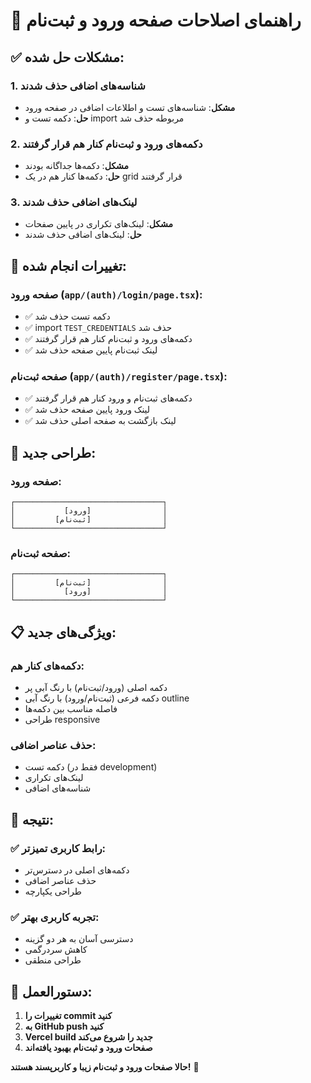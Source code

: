 # 🔐 راهنمای اصلاحات صفحه ورود و ثبت‌نام

## ✅ مشکلات حل شده:

### 1. شناسه‌های اضافی حذف شدند
- **مشکل**: شناسه‌های تست و اطلاعات اضافی در صفحه ورود
- **حل**: دکمه تست و import مربوطه حذف شد

### 2. دکمه‌های ورود و ثبت‌نام کنار هم قرار گرفتند
- **مشکل**: دکمه‌ها جداگانه بودند
- **حل**: دکمه‌ها کنار هم در یک grid قرار گرفتند

### 3. لینک‌های اضافی حذف شدند
- **مشکل**: لینک‌های تکراری در پایین صفحات
- **حل**: لینک‌های اضافی حذف شدند

## 🚀 تغییرات انجام شده:

### صفحه ورود (`app/(auth)/login/page.tsx`):
- ✅ دکمه تست حذف شد
- ✅ import `TEST_CREDENTIALS` حذف شد
- ✅ دکمه‌های ورود و ثبت‌نام کنار هم قرار گرفتند
- ✅ لینک ثبت‌نام پایین صفحه حذف شد

### صفحه ثبت‌نام (`app/(auth)/register/page.tsx`):
- ✅ دکمه‌های ثبت‌نام و ورود کنار هم قرار گرفتند
- ✅ لینک ورود پایین صفحه حذف شد
- ✅ لینک بازگشت به صفحه اصلی حذف شد

## 🎨 طراحی جدید:

### صفحه ورود:
```
┌─────────────────────────────────┐
│           [ورود]                │
│         [ثبت‌نام]                │
└─────────────────────────────────┘
```

### صفحه ثبت‌نام:
```
┌─────────────────────────────────┐
│         [ثبت‌نام]                │
│           [ورود]                │
└─────────────────────────────────┘
```

## 📋 ویژگی‌های جدید:

### دکمه‌های کنار هم:
- دکمه اصلی (ورود/ثبت‌نام) با رنگ آبی پر
- دکمه فرعی (ثبت‌نام/ورود) با رنگ آبی outline
- فاصله مناسب بین دکمه‌ها
- طراحی responsive

### حذف عناصر اضافی:
- دکمه تست (فقط در development)
- لینک‌های تکراری
- شناسه‌های اضافی

## 🎯 نتیجه:

### ✅ رابط کاربری تمیزتر:
- دکمه‌های اصلی در دسترس‌تر
- حذف عناصر اضافی
- طراحی یکپارچه

### ✅ تجربه کاربری بهتر:
- دسترسی آسان به هر دو گزینه
- کاهش سردرگمی
- طراحی منطقی

## 🚀 دستورالعمل:

1. **تغییرات را commit کنید**
2. **به GitHub push کنید**
3. **Vercel build جدید را شروع می‌کند**
4. **صفحات ورود و ثبت‌نام بهبود یافته‌اند**

**حالا صفحات ورود و ثبت‌نام زیبا و کاربرپسند هستند!** 🎉 